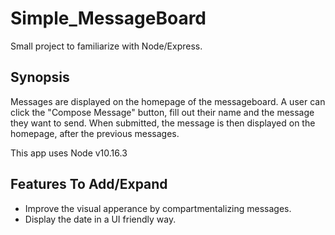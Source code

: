 # Simple_MessageBoard
Small project to familiarize with Node/Express.

## Synopsis
Messages are displayed on the homepage of the messageboard. 
A user can click the "Compose Message" button, fill out their name and the message they want to send. 
When submitted, the message is then displayed on the homepage, after the previous messages.

This app uses Node v10.16.3

## Features To Add/Expand

* Improve the visual apperance by compartmentalizing messages.
* Display the date in a UI friendly way.


